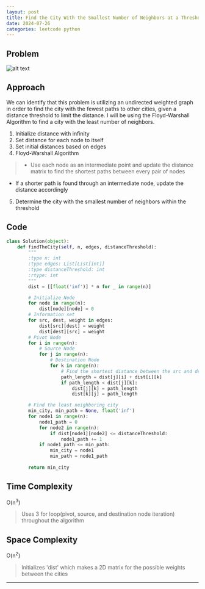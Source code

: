 ```yaml
---
layout: post
title: Find the City With the Smallest Number of Neighbors at a Threshold Distance
date: 2024-07-26
categories: leetcode python
---
```

## Problem
![alt text](/blog/public/img/FindtheCityWiththeSmallestNumberofNeighborsataThresholdDistance.png)

## Approach
We can identify that this problem is utilizing an undirected weighted graph in order to find the city with the fewest paths to other cities, given a distance threshold to limit the distance. I will be using the Floyd-Warshall Algorithm to find a city with the least number of neighbors.

1. Initialize distance with infinity
2. Set distance for each node to itself
3. Set initial distances based on edges
4. Floyd-Warshall Algorithm
> - Use each node as an intermediate point and update the distance matrix to find the shortest paths between every pair of nodes  
- If a shorter path is found through an intermediate node, update the distance accordingly
5. Determine the city with the smallest number of neighbors within the threshold

## Code
```python
class Solution(object):
    def findTheCity(self, n, edges, distanceThreshold):
        """
        :type n: int
        :type edges: List[List[int]]
        :type distanceThreshold: int
        :rtype: int
        """
        dist = [[float('inf')] * n for _ in range(n)]

        # Initialize Node
        for node in range(n):
            dist[node][node] = 0
        # Information set
        for src, dest, weight in edges:
            dist[src][dest] = weight
            dist[dest][src] = weight
        # Pivot Node
        for i in range(n):
            # Source Node
            for j in range(n):
                # Destination Node
                for k in range(n):
                    # Find the shortest distance between the src and dest node, and store it into the 2d matrix
                    path_length = dist[j][i] + dist[i][k]
                    if path_length < dist[j][k]:
                        dist[j][k] = path_length
                        dist[k][j] = path_length

        # Find the least neighboring city
        min_city, min_path = None, float('inf')
        for node1 in range(n):
            node1_path = 0
            for node2 in range(n):
                if dist[node1][node2] <= distanceThreshold:
                    node1_path += 1
            if node1_path <= min_path:
                min_city = node1
                min_path = node1_path
        
        return min_city
```

## Time Complexity
O(n<sup>3</sup>)
> Uses 3 for loop(pivot, source, and destination node iteration) throughout the algorithm

## Space Complexity
O(n<sup>2</sup>)
> Initializes 'dist' which makes a 2D matrix for the possible weights between the cities

---